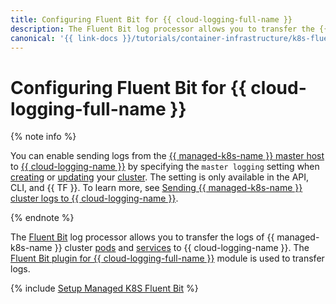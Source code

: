 ```yaml
---
title: Configuring Fluent Bit for {{ cloud-logging-full-name }}
description: The Fluent Bit log processor allows you to transfer the {{ managed-k8s-name }} cluster logs to {{ cloud-logging-name }}. The Fluent Bit plugin for {{ cloud-logging-full-name }} module is used to transfer logs.
canonical: '{{ link-docs }}/tutorials/container-infrastructure/k8s-fluent-bit-logging'
---
```


# Configuring Fluent Bit for {{ cloud-logging-full-name }}


{% note info %}

You can enable sending logs from the [{{ managed-k8s-name }} master host](../concepts/index.md#master) to [{{ cloud-logging-name }}](../../logging/) by specifying the `master logging` setting when [creating](../operations/kubernetes-cluster/kubernetes-cluster-create.md) or [updating](../operations/kubernetes-cluster/kubernetes-cluster-update.md) your [cluster](../concepts/index.md#kubernetes-cluster). The setting is only available in the API, CLI, and {{ TF }}. To learn more, see [Sending {{ managed-k8s-name }} cluster logs to {{ cloud-logging-name }}](../../logging/tutorials/k8s-fluent-bit-logging.md#master-logging).

{% endnote %}

The [Fluent Bit](https://fluentbit.io/) log processor allows you to transfer the logs of {{ managed-k8s-name }} cluster [pods](../concepts/index.md#pod) and [services](../concepts/index.md#service) to {{ cloud-logging-name }}. The [Fluent Bit plugin for {{ cloud-logging-full-name }}](https://github.com/yandex-cloud/fluent-bit-plugin-yandex) module is used to transfer logs.

{% include [Setup Managed K8S Fluent Bit](../../_tutorials/containers/k8s-fluent-bit-logging.md) %}
